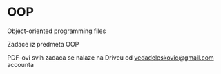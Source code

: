 # OOP
Object-oriented programming files

Zadace iz predmeta OOP

PDF-ovi svih zadaca se nalaze na Driveu od vedadeleskovic@gmail.com accounta

